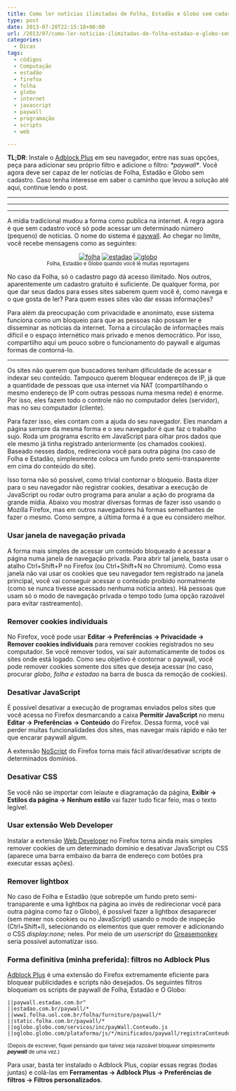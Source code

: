 ```yaml
---
title: Como ler notícias ilimitadas de Folha, Estadão e Globo sem cadastro
type: post
date: 2013-07-20T22:15:18+00:00
url: /2013/07/como-ler-noticias-ilimitadas-de-folha-estadao-e-globo-sem-cadastro/
categories:
  - Dicas
tags:
  - códigos
  - Computação
  - estadão
  - firefox
  - folha
  - globo
  - internet
  - javascript
  - paywall
  - programação
  - scripts
  - web

---
```

**TL;DR**: Instale o [Adblock Plus][1] em seu navegador, entre nas suas opções, peça para adicionar seu próprio filtro e adicione o filtro: _\*paywall\*_. Você agora deve ser capaz de ler notícias de Folha, Estadão e Globo sem cadastro. Caso tenha interesse em saber o caminho que levou a solução até aqui, continue lendo o post.

* * *

* * *

* * *

A mídia tradicional mudou a forma como publica na internet. A regra agora é que sem cadastro você só pode acessar um determinado número (pequeno) de notícias. O nome do sistema é [paywall][2]. Ao chegar no limite, você recebe mensagens como as seguintes:

<p style="text-align:center;">
  <a href="https://i0.wp.com/tiagomadeira.com/wp-content/uploads/2013/07/folha.png"><img src="https://i1.wp.com/tiagomadeira.com/wp-content/uploads/2013/07/folha-150x150.png?resize=150%2C150" alt="folha" class="alignnone size-thumbnail wp-image-2782" srcset="https://i0.wp.com/tiagomadeira.com/wp-content/uploads/2013/07/folha.png?resize=150%2C150&ssl=1 150w, https://i0.wp.com/tiagomadeira.com/wp-content/uploads/2013/07/folha.png?zoom=2&resize=150%2C150&ssl=1 300w, https://i0.wp.com/tiagomadeira.com/wp-content/uploads/2013/07/folha.png?zoom=3&resize=150%2C150&ssl=1 450w" sizes="(max-width: 150px) 100vw, 150px" data-recalc-dims="1" /></a> <a href="https://i0.wp.com/tiagomadeira.com/wp-content/uploads/2013/07/estadao.png"><img src="https://i2.wp.com/tiagomadeira.com/wp-content/uploads/2013/07/estadao-150x150.png?resize=150%2C150" alt="estadao" class="alignnone size-thumbnail wp-image-2783" srcset="https://i0.wp.com/tiagomadeira.com/wp-content/uploads/2013/07/estadao.png?resize=150%2C150&ssl=1 150w, https://i0.wp.com/tiagomadeira.com/wp-content/uploads/2013/07/estadao.png?zoom=2&resize=150%2C150&ssl=1 300w, https://i0.wp.com/tiagomadeira.com/wp-content/uploads/2013/07/estadao.png?zoom=3&resize=150%2C150&ssl=1 450w" sizes="(max-width: 150px) 100vw, 150px" data-recalc-dims="1" /></a> <a href="https://i1.wp.com/tiagomadeira.com/wp-content/uploads/2013/07/globo.png"><img src="https://i0.wp.com/tiagomadeira.com/wp-content/uploads/2013/07/globo-150x150.png?resize=150%2C150" alt="globo" class="alignnone size-thumbnail wp-image-2784" srcset="https://i1.wp.com/tiagomadeira.com/wp-content/uploads/2013/07/globo.png?resize=150%2C150&ssl=1 150w, https://i1.wp.com/tiagomadeira.com/wp-content/uploads/2013/07/globo.png?zoom=2&resize=150%2C150&ssl=1 300w, https://i1.wp.com/tiagomadeira.com/wp-content/uploads/2013/07/globo.png?zoom=3&resize=150%2C150&ssl=1 450w" sizes="(max-width: 150px) 100vw, 150px" data-recalc-dims="1" /></a><br /><small>Folha, Estadão e Globo quando você lê muitas reportagens</small>
</p>

No caso da Folha, só o cadastro pago dá acesso ilimitado. Nos outros, aparentemente um cadastro gratuito é suficiente. De qualquer forma, por que dar seus dados para esses sites saberem quem você é, como navega e o que gosta de ler? Para quem esses sites vão dar essas informações?

Para além da preocupação com privacidade e anonimato, esse sistema funciona como um bloqueio para que as pessoas não possam ler e disseminar as notícias da internet. Torna a circulação de informações mais difícil e o espaço internético mais privado e menos democrático. Por isso, compartilho aqui um pouco sobre o funcionamento do paywall e algumas formas de contorná-lo.

* * *

Os sites não querem que buscadores tenham dificuldade de acessar e indexar seu conteúdo. Tampouco querem bloquear endereços de IP, já que a quantidade de pessoas que usa internet via NAT (compartilhando o mesmo endereço de IP com outras pessoas numa mesma rede) é enorme. Por isso, eles fazem todo o controle não no computador deles (servidor), mas no seu computador (cliente).

Para fazer isso, eles contam com a ajuda do seu navegador. Eles mandam a página sempre da mesma forma e o seu navegador é que faz o trabalho sujo. Roda um programa escrito em JavaScript para olhar pros dados que ele mesmo já tinha registrado anteriormente (os chamados cookies). Baseado nesses dados, redireciona você para outra página (no caso de Folha e Estadão, simplesmente coloca um fundo preto semi-transparente em cima do conteúdo do site).

Isso torna não só possível, como trivial contornar o bloqueio. Basta dizer para o seu navegador não registrar cookies, desativar a execução de JavaScript ou rodar outro programa para anular a ação do programa da grande mídia. Abaixo vou mostrar diversas formas de fazer isso usando o Mozilla Firefox, mas em outros navegadores há formas semelhantes de fazer o mesmo. Como sempre, a última forma é a que eu considero melhor.

### Usar janela de navegação privada

A forma mais simples de acessar um conteúdo bloqueado é acessar a página numa janela de navegação privada. Para abrir tal janela, basta usar o atalho Ctrl+Shift+P no Firefox (ou Ctrl+Shift+N no Chromium). Como essa janela não vai usar os cookies que seu navegador tem registrado na janela principal, você vai conseguir acessar o conteúdo proibido normalmente (como se nunca tivesse acessado nenhuma notícia antes). Há pessoas que usam só o modo de navegação privada o tempo todo (uma opção razoável para evitar rastreamento).

### Remover cookies individuais

No Firefox, você pode usar **Editar → Preferências → Privacidade → Remover cookies individuais** para remover cookies registrados no seu computador. Se você remover todos, vai sair automaticamente de todos os sites onde está logado. Como seu objetivo é contornar o paywall, você pode remover cookies somente dos sites que deseja acessar (no caso, procurar _globo, folha e estadao_ na barra de busca da remoção de cookies).

### Desativar JavaScript

É possível desativar a execução de programas enviados pelos sites que você acessa no Firefox desmarcando a caixa **Permitir JavaScript** no menu **Editar → Preferências → Conteúdo** do Firefox. Dessa forma, você vai perder muitas funcionalidades dos sites, mas navegar mais rápido e não ter que encarar paywall algum.

A extensão [NoScript][3] do Firefox torna mais fácil ativar/desativar scripts de determinados domínios.

### Desativar CSS

Se você não se importar com leiaute e diagramação da página, **Exibir → Estilos da página → Nenhum estilo** vai fazer tudo ficar feio, mas o texto legível.

### Usar extensão Web Developer

Instalar a extensão [Web Developer][4] no Firefox torna ainda mais simples remover cookies de um determinado domínio e desativar JavaScript ou CSS (aparece uma barra embaixo da barra de endereço com botões pra executar essas ações).

### Remover lightbox

No caso de Folha e Estadão (que sobrepõe um fundo preto semi-transparente e uma lightbox na página ao invés de redirecionar você para outra página como faz o Globo), é possível fazer a lightbox desaparecer (sem mexer nos cookies ou no JavaScript) usando o modo de inspeção (Ctrl+Shift+I), selecionando os elementos que quer remover e adicionando o CSS _display:none;_ neles. Por meio de um _userscript_ do [Greasemonkey][5] seria possível automatizar isso.

### Forma definitiva (minha preferida): filtros no Adblock Plus

[Adblock Plus][6] é uma extensão do Firefox extremamente eficiente para bloquear publicidades e scripts não desejados. Os seguintes filtros bloqueiam os scripts de paywall de Folha, Estadão e O Globo:

```
||paywall.estadao.com.br^
||estadao.com.br/paywall/*
||www1.folha.uol.com.br/folha/furniture/paywall/*
||static.folha.com.br/paywall/*
||oglobo.globo.com/servicos/inc/payWall.Conteudo.js
||oglobo.globo.com/plataforma/js/*/minificados/paywall/registraConteudosLidos.js
```

<small>(Depois de escrever, fiquei pensando que talvez seja razoável bloquear simplesmente <strong>*paywall*</strong> de uma vez.)</small>

Para usar, basta ter instalado o Adblock Plus, copiar essas regras (todas juntas) e colá-las em **Ferramentas → Adblock Plus → Preferências de filtros → Filtros personalizados**.

 [1]: https://adblockplus.org/
 [2]: https://en.wikipedia.org/wiki/Paywall
 [3]: https://addons.mozilla.org/en/firefox/addon/noscript/
 [4]: https://addons.mozilla.org/en-US/firefox/addon/web-developer/
 [5]: https://addons.mozilla.org/en-US/firefox/addon/greasemonkey/
 [6]: https://addons.mozilla.org/en-US/firefox/addon/adblock-plus/

